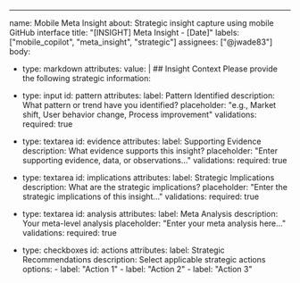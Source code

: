 ---
name: Mobile Meta Insight
about: Strategic insight capture using mobile GitHub interface
title: "[INSIGHT] Meta Insight - [Date]"
labels: ["mobile_copilot", "meta_insight", "strategic"]
assignees: ["@jwade83"]
body:
  - type: markdown
    attributes:
      value: |
        ## Insight Context
        Please provide the following strategic information:
        
  - type: input
    id: pattern
    attributes:
      label: Pattern Identified
      description: What pattern or trend have you identified?
      placeholder: "e.g., Market shift, User behavior change, Process improvement"
    validations:
      required: true
      
  - type: textarea
    id: evidence
    attributes:
      label: Supporting Evidence
      description: What evidence supports this insight?
      placeholder: "Enter supporting evidence, data, or observations..."
    validations:
      required: true
      
  - type: textarea
    id: implications
    attributes:
      label: Strategic Implications
      description: What are the strategic implications?
      placeholder: "Enter the strategic implications of this insight..."
    validations:
      required: true
      
  - type: textarea
    id: analysis
    attributes:
      label: Meta Analysis
      description: Your meta-level analysis
      placeholder: "Enter your meta analysis here..."
    validations:
      required: true
      
  - type: checkboxes
    id: actions
    attributes:
      label: Strategic Recommendations
      description: Select applicable strategic actions
      options:
        - label: "Action 1"
        - label: "Action 2"
        - label: "Action 3"
